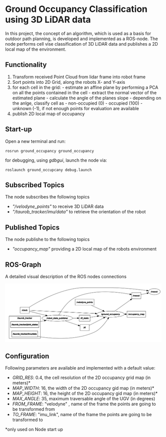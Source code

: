 # Ground Occupancy Classification using 3D LiDAR data
In this project, the concept of an algorithm, which is used as a basis for outdoor path planning, is developed and implemented as a ROS-node.
The node performs cell vise classification of 3D LiDAR data and publishes a 2D local map of the environment.

## Functionality
1. Transform received Point Cloud from lidar frame into robot frame
2. Sort points into 2D Grid, along the robots X- and Y-axis
3. for each cell in the grid:
        - estimate an affine plane by performing a PCA on all the points contained in the cell
        - extract the normal vector of the estimated plane
        - calculate the angle of the planes slope
	    - depending on the anlge, classify cell as 
		    - non-occupied (0) 
		    - occupied (100)
		    - unknown (-1), if not enough points for evaluation are available
4. publish 2D local map of occupancy

## Start-up
Open a new terminal and run:
```
rosrun ground_occupancy ground_occupancy
```

for debugging, using *gdbgui*, launch the node via:

```
roslaunch ground_occupcany debug.launch
```

## Subscribed Topics
The node subscribes the following topics
- *"/velodyne_points"* to receive 3D LiDAR data
- *"/taurob_tracker/imu/data"* to retrieve the orientation of the robot

## Published Topics
The node publishe to the following topics
- *"occupancy_map"* providing a 2D local map of the robots environment

## ROS-Graph
A detailed visual description of the ROS nodes connections

![rosgraph](rosgraph.png)

## Configuration
Following parameters are available and implemented with a default value:

- *GRID_RES*:  0.4, the cell resolution of the 2D occupancy grid map (in meters)*
- *MAP_WIDTH*: 16, the width of the 2D occupancy gid map (in meters)*
- *MAP_HEIGHT*: 16, the height of the 2D occupancy gid map (in meters)*
- *MAX_ANGLE*: 35, maximum traversable angle of the UGV (in degrees)
- *FROM_FRAME*: "velodyne" , name of the frame the points are going to be transformed from
- *TO_FRAME*: "imu_link", name of the frame the points are going to be transformed to

*only used on Node start up